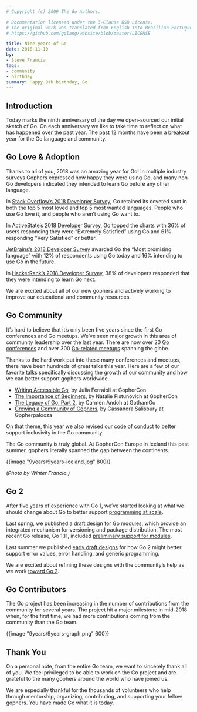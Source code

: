 ```yaml
---
# Copyright (c) 2009 The Go Authors.

# Documentation licensed under the 3-Clause BSD License.
# The original work was translated from English into Brazilian Portuguese.
# https://github.com/golang/website/blob/master/LICENSE

title: Nine years of Go
date: 2018-11-10
by:
- Steve Francia
tags:
- community
- birthday
summary: Happy 9th birthday, Go!
---
```


## Introduction

Today marks the ninth anniversary of the day we open-sourced our initial sketch of Go.
On each anniversary we like to take time to reflect on what has happened over the past year.
The past 12 months have been a breakout year for the Go language and community.

## Go Love & Adoption

Thanks to all of you, 2018 was an amazing year for Go!
In multiple industry surveys Gophers expressed how happy they were using Go,
and many non-Go developers indicated they intended to learn Go before any other language.

In [Stack Overflow’s 2018 Developer Survey](https://insights.stackoverflow.com/survey/2018#most-loved-dreaded-and-wanted),
Go retained its coveted spot in both the top 5 most loved and top 5 most wanted languages.
People who use Go love it, and people who aren’t using Go want to.

In [ActiveState’s 2018 Developer Survey](https://www.activestate.com/developer-survey-2018-open-source-runtime-pains),
Go topped the charts with 36% of users responding they were “Extremely Satisfied” using Go
and 61% responding “Very Satisfied” or better.

[JetBrains’s 2018 Developer Survey](https://www.jetbrains.com/research/devecosystem-2018/) awarded Go
the “Most promising language” with 12% of respondents using Go today and 16% intending to use Go in the future.

In [HackerRank’s 2018 Developer Survey](https://research.hackerrank.com/developer-skills/2018/),
38% of developers responded that they were intending to learn Go next.

We are excited about all of our new gophers and actively working to improve our educational and community resources.

## Go Community

It’s hard to believe that it’s only been five years since
the first Go conferences and Go meetups.
We’ve seen major growth in this area of community leadership over the last year.
There are now over 20 [Go conferences](/wiki/Conferences)
and over 300 [Go-related meetups](https://www.meetup.com/topics/golang/) spanning the globe.

Thanks to the hard work put into these many conferences and meetups,
there have been hundreds of great talks this year.
Here are a few of our favorite talks specifically discussing the growth of our community
and how we can better support gophers worldwide.

  - [Writing Accessible Go](https://www.youtube.com/watch?v=cVaDY0ChvOQ), by Julia Ferraioli at GopherCon
  - [The Importance of Beginners](https://www.youtube.com/watch?v=7yMXs9TRvVI), by Natalie Pistunovich at GopherCon
  - [The Legacy of Go, Part 2](https://www.youtube.com/watch?v=I_KcpgxcFyU), by Carmen Andoh at GothamGo
  - [Growing a Community of Gophers](https://www.youtube.com/watch?v=dl1mCGKwlYY), by Cassandra Salisbury at Gopherpalooza

On that theme, this year we also [revised our code of conduct](/blog/conduct-2018)
to better support inclusivity in the Go community.

The Go community is truly global.
At GopherCon Europe in Iceland this past summer, gophers literally spanned the gap between the continents.

{{image "9years/9years-iceland.jpg" 800}}

_(Photo by Winter Francia.)_

## Go 2

After five years of experience with Go 1, we’ve started looking at
what we should change about Go to better support
[programming at scale](/talks/2012/splash.article).

Last spring, we published a [draft design for Go modules](/blog/versioning-proposal),
which provide an integrated mechanism for versioning and package distribution.
The most recent Go release, Go 1.11, included
[preliminary support for modules](/doc/go1.11#modules).

Last summer we published
[early draft designs](/blog/go2draft)
for how Go 2 might better support error values, error handling, and generic programming.

We are excited about refining these designs with the community’s help as we work
[toward Go 2](/blog/toward-go2).

## Go Contributors

The Go project has been increasing in the number of contributions from the community for several years.
The project hit a major milestone in mid-2018 when, for the first time,
we had more contributions coming from the community than the Go team.

{{image "9years/9years-graph.png" 600}}

## Thank You

On a personal note, from the entire Go team,
we want to sincerely thank all of you.
We feel privileged to be able to work on the Go project
and are grateful to the many gophers around the world who have joined us.

We are especially thankful for the thousands of volunteers
who help through mentorship, organizing, contributing,
and supporting your fellow gophers.
You have made Go what it is today.
